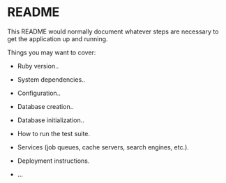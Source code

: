 # README

This README would normally document whatever steps are necessary to get the
application up and running.

Things you may want to cover:

* Ruby version..

* System dependencies..

* Configuration..

* Database creation..

* Database initialization..

* How to run the test suite.

* Services (job queues, cache servers, search engines, etc.).

* Deployment instructions.

* ...
